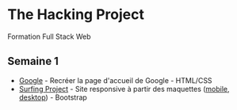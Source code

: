 # The Hacking Project
Formation Full Stack Web

## Semaine 1
* [Google](http://bashalir.github.io/thehackingproject/google/) - Recréer la page d'accueil de Google - HTML/CSS
* [Surfing Project](https://bashalir.github.io/thehackingproject/surfing-project/) - Site responsive à partir des maquettes ([mobile](https://https://i.imgur.com/GjTtsBA.jpg/), [desktop](https://i.imgur.com/zZzjc3t.jpg)) - Bootstrap
